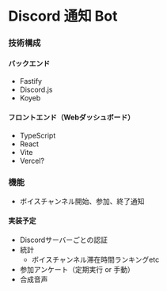 # Discord 通知 Bot

### 技術構成
#### バックエンド
- Fastify
- Discord.js
- Koyeb

#### フロントエンド（Webダッシュボード）
- TypeScript
- React
- Vite
- Vercel?

### 機能
- ボイスチャンネル開始、参加、終了通知

#### 実装予定
- Discordサーバーごとの認証
- 統計
  - ボイスチャンネル滞在時間ランキングetc
- 参加アンケート（定期実行 or 手動）
- 合成音声